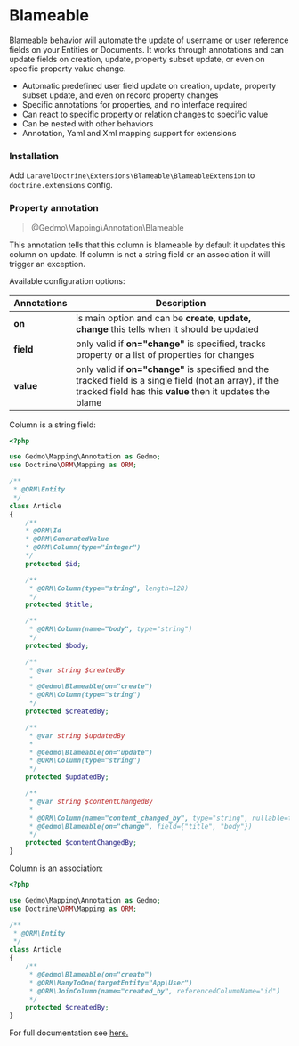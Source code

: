 # Blameable

Blameable behavior will automate the update of username or user reference fields on your Entities or Documents. It works through annotations and can update fields on creation, update, property subset update, or even on specific property value change.

* Automatic predefined user field update on creation, update, property subset update, and even on record property changes
* Specific annotations for properties, and no interface required
* Can react to specific property or relation changes to specific value
* Can be nested with other behaviors
* Annotation, Yaml and Xml mapping support for extensions

### Installation

Add `LaravelDoctrine\Extensions\Blameable\BlameableExtension` to `doctrine.extensions` config.

### Property annotation

> @Gedmo\Mapping\Annotation\Blameable

This annotation tells that this column is blameable
by default it updates this column on update. If column is not a string field or an association
it will trigger an exception.

Available configuration options:

| Annotations | Description |
|--|--|
| **on** |is main option and can be **create, update, change** this tells when it should be updated|
| **field** | only valid if **on="change"** is specified, tracks property or a list of properties for changes |
| **value** | only valid if **on="change"** is specified and the tracked field is a single field (not an array), if the tracked field has this **value** then it updates the blame |

Column is a string field:

``` php
<?php

use Gedmo\Mapping\Annotation as Gedmo;
use Doctrine\ORM\Mapping as ORM;

/**
 * @ORM\Entity
 */
class Article
{
    /** 
    * @ORM\Id
    * @ORM\GeneratedValue 
    * @ORM\Column(type="integer")
    */
    protected $id;

    /**
     * @ORM\Column(type="string", length=128)
     */
    protected $title;

    /**
     * @ORM\Column(name="body", type="string")
     */
    protected $body;

    /**
     * @var string $createdBy
     *
     * @Gedmo\Blameable(on="create")
     * @ORM\Column(type="string")
     */
    protected $createdBy;

    /**
     * @var string $updatedBy
     *
     * @Gedmo\Blameable(on="update")
     * @ORM\Column(type="string")
     */
    protected $updatedBy;

    /**
     * @var string $contentChangedBy
     *
     * @ORM\Column(name="content_changed_by", type="string", nullable=true)
     * @Gedmo\Blameable(on="change", field={"title", "body"})
     */
    protected $contentChangedBy;
}
```

Column is an association:

```php
<?php

use Gedmo\Mapping\Annotation as Gedmo;
use Doctrine\ORM\Mapping as ORM;

/**
 * @ORM\Entity
 */
class Article
{
    /**
     * @Gedmo\Blameable(on="create")
     * @ORM\ManyToOne(targetEntity="App\User")
     * @ORM\JoinColumn(name="created_by", referencedColumnName="id")
     */
    protected $createdBy;
}
```

For full documentation see [here.](https://github.com/Atlantic18/DoctrineExtensions/blob/master/doc/blameable.md)
